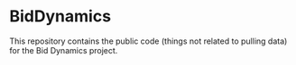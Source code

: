 # BidDynamics

This repository contains the public code (things not related to pulling data) for the Bid Dynamics project.
